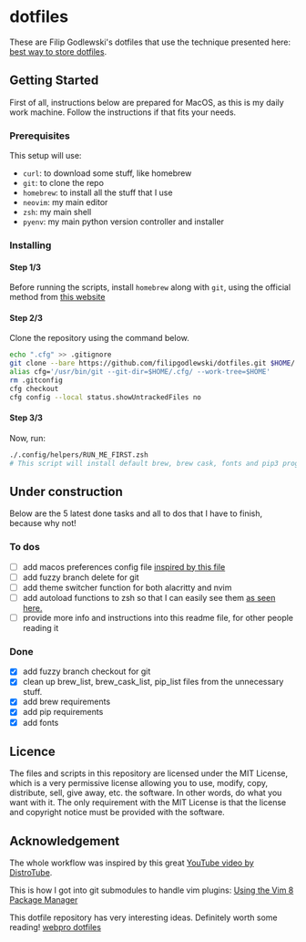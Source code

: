 # dotfiles

These are Filip Godlewski's dotfiles that use the technique presented here: [best way to store dotfiles](https://developer.atlassian.com/blog/2016/02/best-way-to-store-dotfiles-git-bare-repo/).

## Getting Started

First of all, instructions below are prepared for MacOS, as this is my daily work machine. Follow the instructions if that fits your needs.

### Prerequisites

This setup will use:

- `curl`: to download some stuff, like homebrew
- `git`: to clone the repo
- `homebrew`: to install all the stuff that I use
- `neovim`: my main editor
- `zsh`: my main shell
- `pyenv`: my main python version controller and installer

### Installing

#### Step 1/3

Before running the scripts, install `homebrew` along with `git`, using the official method from [this website](https://brew.sh)

#### Step 2/3

Clone the repository using the command below.

```sh
echo ".cfg" >> .gitignore
git clone --bare https://github.com/filipgodlewski/dotfiles.git $HOME/.cfg
alias cfg='/usr/bin/git --git-dir=$HOME/.cfg/ --work-tree=$HOME'
rm .gitconfig
cfg checkout
cfg config --local status.showUntrackedFiles no
```

#### Step 3/3

Now, run:

```sh
./.config/helpers/RUN_ME_FIRST.zsh
# This script will install default brew, brew cask, fonts and pip3 programs. Then it will initialize submodules, and fully prepare coc.nvim
```

## Under construction

Below are the 5 latest done tasks and all to dos that I have to finish, because why not!

### To dos

- [ ] add macos preferences config file [inspired by this file](https://github.com/sobolevn/dotfiles/blob/master/macos)
- [ ] add fuzzy branch delete for git
- [ ] add theme switcher function for both alacritty and nvim
- [ ] add autoload functions to zsh so that I can easily see them [as seen here.](https://scriptingosx.com/2019/07/moving-to-zsh-part-4-aliases-and-functions/)
- [ ] provide more info and instructions into this readme file, for other people reading it

### Done

- [x] add fuzzy branch checkout for git
- [x] clean up brew_list, brew_cask_list, pip_list files from the unnecessary stuff.
- [x] add brew requirements
- [x] add pip requirements
- [x] add fonts

## Licence

The files and scripts in this repository are licensed under the MIT License, which is a very permissive license allowing you to use, modify, copy, distribute, sell, give away, etc. the software. In other words, do what you want with it. The only requirement with the MIT License is that the license and copyright notice must be provided with the software.

## Acknowledgement

The whole workflow was inspired by this great [YouTube video by DistroTube](https://www.youtube.com/watch?v=tBoLDpTWVOM).

This is how I got into git submodules to handle vim plugins: [Using the Vim 8 Package Manager](https://dvonrohr.com/2016/12/11/vim-package-manager/)

This dotfile repository has very interesting ideas. Definitely worth some reading! [webpro dotfiles](https://github.com/webpro/dotfiles)

